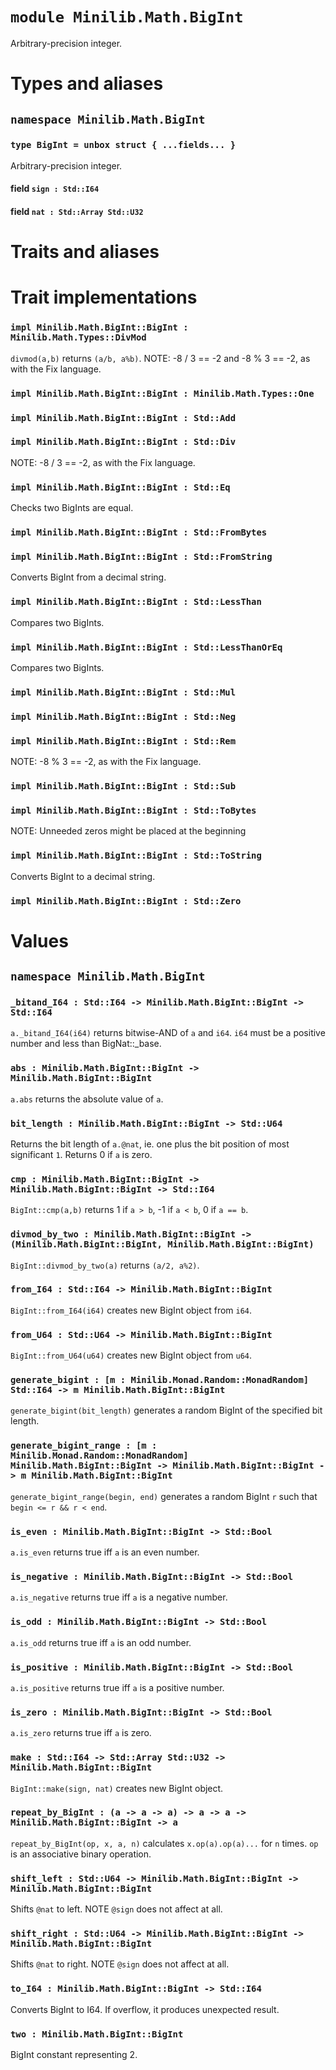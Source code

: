 # `module Minilib.Math.BigInt`

Arbitrary-precision integer.

# Types and aliases

## `namespace Minilib.Math.BigInt`

### `type BigInt = unbox struct { ...fields... }`

Arbitrary-precision integer.

#### field `sign : Std::I64`

#### field `nat : Std::Array Std::U32`

# Traits and aliases

# Trait implementations

### `impl Minilib.Math.BigInt::BigInt : Minilib.Math.Types::DivMod`

`divmod(a,b)` returns `(a/b, a%b)`.
NOTE: -8 / 3 == -2 and -8 % 3 == -2, as with the Fix language.

### `impl Minilib.Math.BigInt::BigInt : Minilib.Math.Types::One`

### `impl Minilib.Math.BigInt::BigInt : Std::Add`

### `impl Minilib.Math.BigInt::BigInt : Std::Div`

NOTE: -8 / 3 == -2, as with the Fix language.

### `impl Minilib.Math.BigInt::BigInt : Std::Eq`

Checks two BigInts are equal.

### `impl Minilib.Math.BigInt::BigInt : Std::FromBytes`

### `impl Minilib.Math.BigInt::BigInt : Std::FromString`

Converts BigInt from a decimal string.

### `impl Minilib.Math.BigInt::BigInt : Std::LessThan`

Compares two BigInts.

### `impl Minilib.Math.BigInt::BigInt : Std::LessThanOrEq`

Compares two BigInts.

### `impl Minilib.Math.BigInt::BigInt : Std::Mul`

### `impl Minilib.Math.BigInt::BigInt : Std::Neg`

### `impl Minilib.Math.BigInt::BigInt : Std::Rem`

NOTE: -8 % 3 == -2, as with the Fix language.

### `impl Minilib.Math.BigInt::BigInt : Std::Sub`

### `impl Minilib.Math.BigInt::BigInt : Std::ToBytes`

NOTE: Unneeded zeros might be placed at the beginning

### `impl Minilib.Math.BigInt::BigInt : Std::ToString`

Converts BigInt to a decimal string.

### `impl Minilib.Math.BigInt::BigInt : Std::Zero`

# Values

## `namespace Minilib.Math.BigInt`

### `_bitand_I64 : Std::I64 -> Minilib.Math.BigInt::BigInt -> Std::I64`

`a._bitand_I64(i64)` returns bitwise-AND of `a` and `i64`.
`i64` must be a positive number and less than BigNat::_base.

### `abs : Minilib.Math.BigInt::BigInt -> Minilib.Math.BigInt::BigInt`

`a.abs` returns the absolute value of `a`.

### `bit_length : Minilib.Math.BigInt::BigInt -> Std::U64`

Returns the bit length of `a.@nat`, ie. one plus the bit position of most significant `1`.
Returns 0 if `a` is zero.

### `cmp : Minilib.Math.BigInt::BigInt -> Minilib.Math.BigInt::BigInt -> Std::I64`

`BigInt::cmp(a,b)` returns 1 if `a > b`, -1 if `a < b`, 0 if `a == b`.

### `divmod_by_two : Minilib.Math.BigInt::BigInt -> (Minilib.Math.BigInt::BigInt, Minilib.Math.BigInt::BigInt)`

`BigInt::divmod_by_two(a)` returns `(a/2, a%2)`.

### `from_I64 : Std::I64 -> Minilib.Math.BigInt::BigInt`

`BigInt::from_I64(i64)` creates new BigInt object from `i64`.

### `from_U64 : Std::U64 -> Minilib.Math.BigInt::BigInt`

`BigInt::from_U64(u64)` creates new BigInt object from `u64`.

### `generate_bigint : [m : Minilib.Monad.Random::MonadRandom] Std::I64 -> m Minilib.Math.BigInt::BigInt`

`generate_bigint(bit_length)` generates a random BigInt of the specified bit length.

### `generate_bigint_range : [m : Minilib.Monad.Random::MonadRandom] Minilib.Math.BigInt::BigInt -> Minilib.Math.BigInt::BigInt -> m Minilib.Math.BigInt::BigInt`

`generate_bigint_range(begin, end)` generates a random BigInt `r` such that `begin <= r && r < end`.

### `is_even : Minilib.Math.BigInt::BigInt -> Std::Bool`

`a.is_even` returns true iff `a` is an even number.

### `is_negative : Minilib.Math.BigInt::BigInt -> Std::Bool`

`a.is_negative` returns true iff `a` is a negative number.

### `is_odd : Minilib.Math.BigInt::BigInt -> Std::Bool`

`a.is_odd` returns true iff `a` is an odd number.

### `is_positive : Minilib.Math.BigInt::BigInt -> Std::Bool`

`a.is_positive` returns true iff `a` is a positive number.

### `is_zero : Minilib.Math.BigInt::BigInt -> Std::Bool`

`a.is_zero` returns true iff `a` is zero.

### `make : Std::I64 -> Std::Array Std::U32 -> Minilib.Math.BigInt::BigInt`

`BigInt::make(sign, nat)` creates new BigInt object.

### `repeat_by_BigInt : (a -> a -> a) -> a -> a -> Minilib.Math.BigInt::BigInt -> a`

`repeat_by_BigInt(op, x, a, n)` calculates `x.op(a).op(a)...` for `n` times.
`op` is an associative binary operation.

### `shift_left : Std::U64 -> Minilib.Math.BigInt::BigInt -> Minilib.Math.BigInt::BigInt`

Shifts `@nat` to left. NOTE `@sign` does not affect at all.

### `shift_right : Std::U64 -> Minilib.Math.BigInt::BigInt -> Minilib.Math.BigInt::BigInt`

Shifts `@nat` to right. NOTE `@sign` does not affect at all.

### `to_I64 : Minilib.Math.BigInt::BigInt -> Std::I64`

Converts BigInt to I64. If overflow, it produces unexpected result.

### `two : Minilib.Math.BigInt::BigInt`

BigInt constant representing 2.